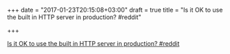 +++
date = "2017-01-23T20:15:08+03:00"
draft = true
title = "Is it OK to use the built in HTTP server in production?  #reddit"

+++

<p><a href="https://t.co/zk0ZK8w5Ph">Is it OK to use the built in HTTP server in production?  #reddit</a></p>
